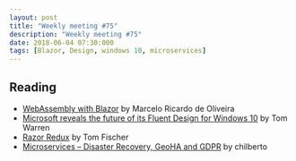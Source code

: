 ```yaml
---
layout: post
title: "Weekly meeting #75"
description: "Weekly meeting #75"
date: 2018-06-04 07:30:000
tags: [Blazor, Design, windows 10, microservices]
--- 
```


## Reading

* [WebAssembly with Blazor](https://www.codeproject.com/Articles/1241210/WebAssembly-with-Blazor) by Marcelo Ricardo de Oliveira
* [Microsoft reveals the future of its Fluent Design for Windows 10](https://www.theverge.com/2018/5/9/17330672/microsoft-windows-10-fluent-design-update-build-2018) by Tom Warren
* [Razor Redux](https://www.red-gate.com/simple-talk/dotnet/net-development/razor-redux/) by Tom Fischer
* [Microservices – Disaster Recovery, GeoHA and GDPR](https://blogs.msdn.microsoft.com/azuredev/2018/05/22/microservices-disaster-recovery-geoha-and-gdpr/) by chilberto